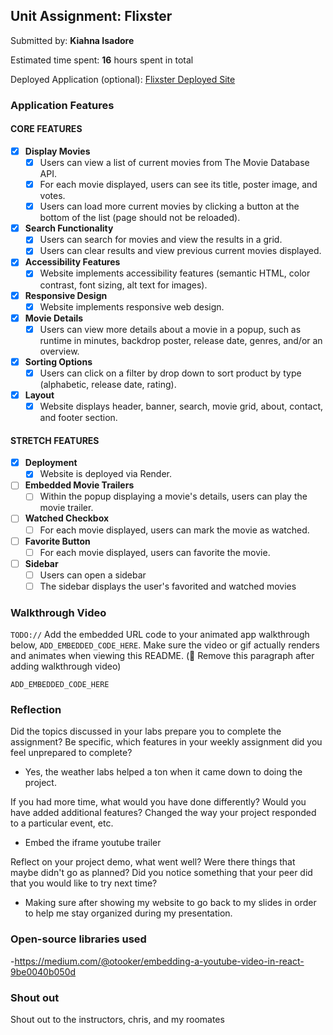 ## Unit Assignment: Flixster

Submitted by: **Kiahna Isadore**

Estimated time spent: **16** hours spent in total

Deployed Application (optional): [Flixster Deployed Site](https://flixster-2uua.onrender.com)

### Application Features

#### CORE FEATURES


- [X] **Display Movies**
  - [X] Users can view a list of current movies from The Movie Database API.
  - [X] For each movie displayed, users can see its title, poster image, and votes.
  - [X] Users can load more current movies by clicking a button at the bottom of the list (page should not be reloaded).
- [X] **Search Functionality**
  - [X] Users can search for movies and view the results in a grid.
  - [X] Users can clear results and view previous current movies displayed.
- [X] **Accessibility Features**
  - [X] Website implements accessibility features (semantic HTML, color contrast, font sizing, alt text for images).
- [X] **Responsive Design**
  - [X] Website implements responsive web design.
- [X] **Movie Details**
  - [X] Users can view more details about a movie in a popup, such as runtime in minutes, backdrop poster, release date, genres, and/or an overview.
- [x] **Sorting Options**
  - [X] Users can click on a filter by drop down to sort product by type (alphabetic, release date, rating).
- [X] **Layout**
  - [X] Website displays header, banner, search, movie grid, about, contact, and footer section.

#### STRETCH FEATURES

- [X] **Deployment**
  - [X] Website is deployed via Render.
- [ ] **Embedded Movie Trailers**
  - [ ] Within the popup displaying a movie's details, users can play the movie trailer.
- [ ] **Watched Checkbox**
  - [ ] For each movie displayed, users can mark the movie as watched.
- [ ] **Favorite Button**
  - [ ] For each movie displayed, users can favorite the movie.
- [ ] **Sidebar**
  - [ ] Users can open a sidebar
  - [ ] The sidebar displays the user's favorited and watched movies

### Walkthrough Video

`TODO://` Add the embedded URL code to your animated app walkthrough below, `ADD_EMBEDDED_CODE_HERE`. Make sure the video or gif actually renders and animates when viewing this README. (🚫 Remove this paragraph after adding walkthrough video)

`ADD_EMBEDDED_CODE_HERE`

### Reflection

Did the topics discussed in your labs prepare you to complete the assignment? Be specific, which features in your weekly assignment did you feel unprepared to complete?
* Yes, the weather labs helped a ton when it came down to doing the project.



If you had more time, what would you have done differently? Would you have added additional features? Changed the way your project responded to a particular event, etc.
* Embed the iframe youtube trailer
  


Reflect on your project demo, what went well? Were there things that maybe didn't go as planned? Did you notice something that your peer did that you would like to try next time?
* Making sure after showing my website to go back to my slides in order to help me stay organized during my presentation.



### Open-source libraries used

-https://medium.com/@otooker/embedding-a-youtube-video-in-react-9be0040b050d

### Shout out

Shout out to the instructors, chris, and my roomates
